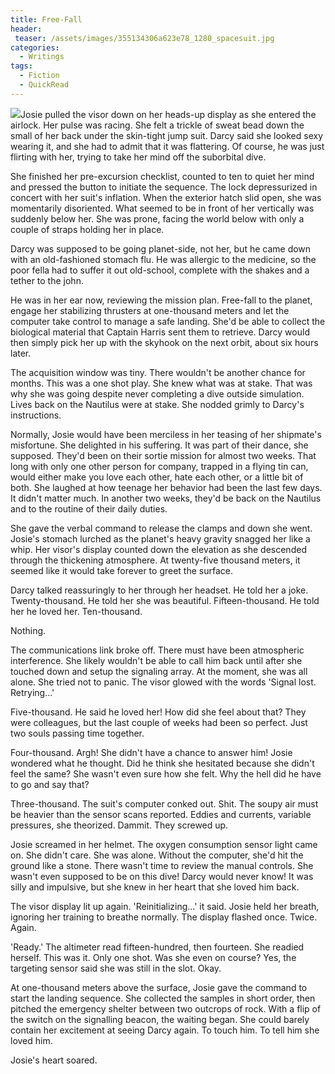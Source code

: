 ```yaml
---
title: Free-Fall
header:
 teaser: /assets/images/355134306a623e78_1280_spacesuit.jpg
categories:
  - Writings
tags:
  - Fiction
  - QuickRead
---
```

<img src="https://douglangille.github.io/assets/images/355134306a623e78_1280_spacesuit.jpg">Josie pulled the visor down on her heads-up display as she entered the airlock. Her pulse was racing. She felt a trickle of sweat bead down the small of her back under the skin-tight jump suit. Darcy said she looked sexy wearing it, and she had to admit that it was flattering. Of course, he was just flirting with her, trying to take her mind off the suborbital dive.

She finished her pre-excursion checklist, counted to ten to quiet her mind and pressed the button to initiate the sequence. The lock depressurized in concert with her suit's inflation. When the exterior hatch slid open, she was momentarily disoriented. What seemed to be in front of her vertically was suddenly below her. She was prone, facing the world below with only a couple of straps holding her in place.

Darcy was supposed to be going planet-side, not her, but he came down with an old-fashioned stomach flu. He was allergic to the medicine, so the poor fella had to suffer it out old-school, complete with the shakes and a tether to the john.

He was in her ear now, reviewing the mission plan. Free-fall to the planet, engage her stabilizing thrusters at one-thousand meters and let the computer take control to manage a safe landing. She'd be able to collect the biological material that Captain Harris sent them to retrieve. Darcy would then simply pick her up with the skyhook on the next orbit, about six hours later.

The acquisition window was tiny. There wouldn't be another chance for months. This was a one shot play. She knew what was at stake. That was why she was going despite never completing a dive outside simulation. Lives back on the Nautilus were at stake. She nodded grimly to Darcy's instructions.

Normally, Josie would have been merciless in her teasing of her shipmate's misfortune. She delighted in his suffering. It was part of their dance, she supposed. They'd been on their sortie mission for almost two weeks. That long with only one other person for company, trapped in a flying tin can, would either make you love each other, hate each other, or a little bit of both. She laughed at how teenage her behavior had been the last few days. It didn't matter much. In another two weeks, they'd be back on the Nautilus and to the routine of their daily duties.

She gave the verbal command to release the clamps and down she went. Josie's stomach lurched as the planet's heavy gravity snagged her like a whip. Her visor's display counted down the elevation as she descended through the thickening atmosphere. At twenty-five thousand meters, it seemed like it would take forever to greet the surface.

Darcy talked reassuringly to her through her headset. He told her a joke. Twenty-thousand. He told her she was beautiful. Fifteen-thousand. He told her he loved her. Ten-thousand.

Nothing.

The communications link broke off. There must have been atmospheric interference. She likely wouldn't be able to call him back until after she touched down and setup the signaling array. At the moment, she was all alone. She tried not to panic. The visor glowed with the words 'Signal lost. Retrying...'

Five-thousand. He said he loved her! How did she feel about that? They were colleagues, but the last couple of weeks had been so perfect. Just two souls passing time together.

Four-thousand. Argh! She didn't have a chance to answer him! Josie wondered what he thought. Did he think she hesitated because she didn't feel the same? She wasn't even sure how she felt. Why the hell did he have to go and say that?

Three-thousand. The suit's computer conked out. Shit. The soupy air must be heavier than the sensor scans reported. Eddies and currents, variable pressures, she theorized. Dammit. They screwed up.

Josie screamed in her helmet. The oxygen consumption sensor light came on. She didn't care. She was alone. Without the computer, she'd hit the ground like a stone. There wasn't time to review the manual controls. She wasn't even supposed to be on this dive! Darcy would never know! It was silly and impulsive, but she knew in her heart that she loved him back.

The visor display lit up again. 'Reinitializing...' it said. Josie held her breath, ignoring her training to breathe normally. The display flashed once. Twice. Again.

'Ready.' The altimeter read fifteen-hundred, then fourteen. She readied herself. This was it. Only one shot. Was she even on course? Yes, the targeting sensor said she was still in the slot. Okay.

At one-thousand meters above the surface, Josie gave the command to start the landing sequence. She collected the samples in short order, then pitched the emergency shelter between two outcrops of rock. With a flip of the switch on the signalling beacon, the waiting began. She could barely contain her excitement at seeing Darcy again. To touch him. To tell him she loved him.

Josie's heart soared.